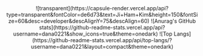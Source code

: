 <div align="center">
  ![transparent](https://capsule-render.vercel.app/api?type=transparent&fontColor=de6d73&text=Ji+Ham+Kim&height=150&fontSize=60&desc=developer&descAlignY=75&descAlign=60)
  ![Anurag's GitHub stats](https://github-readme-stats.vercel.app/api?username=dana0221&show_icons=true&theme=onedark)
  ![Top Langs](https://github-readme-stats.vercel.app/api/top-langs/?username=dana0221&layout=compact&theme=onedark)
</div>

